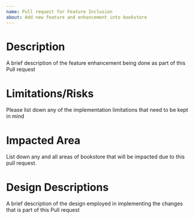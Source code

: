 ```yaml
---
name: Pull request for Feature Inclusion
about: Add new feature and enhancement into bookstore
---
```


# Description
A brief description of the feature enhancement being done as part of this Pull request

# Limitations/Risks
Please list down any of the implementation limitations that need to be kept in mind

# Impacted Area
List down any and all areas of bookstore that will be impacted due to
this pull request.

# Design Descriptions
A brief description of the design employed in implementing the changes that is part 
of this Pull request
   